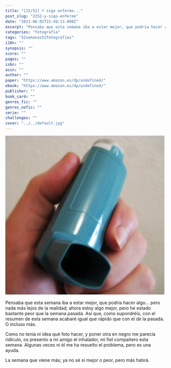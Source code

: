 ```yaml
---
title: "[22/52] Y sigo enfermo..."
post_slug: "2252-y-sigo-enfermo"
date: "2013-06-02T21:49:13.000Z"
excerpt: "Pensaba que esta semana iba a estar mejor, que podría hacer algo… pero nada más lejos de la realidad; ahora estoy algo mejor, pero he estado bastante peor que la semana pasada. Así que, como supondréis, con el resumen de esta semana acabaré igual que rápido que con el de la pasada. O incluso más."
categories: "fotografia"
tags: "52semanas52fotografias"
i18n: ""
synopsis: ""
score: ""
pages: ""
isbn: ""
asin: ""
author: ""
paper: "https://www.amazon.es/dp/undefined/"
ebook: "https://www.amazon.es/dp/undefined/"
publisher: ""
book_card: ""
genres_fic: ""
genres_nofic: ""
serie: ""
challenges: ""
cover: "../../default.jpg"
---
```


[![[22/52] Y sigo enfermo...](images/instaweek-22-2013.png)](http://instagram.com/p/aEncwZQ-wv/)

Pensaba que esta semana iba a estar mejor, que podría hacer algo… pero nada más lejos de la realidad; ahora estoy algo mejor, pero he estado bastante peor que la semana pasada. Así que, como supondréis, con el resumen de esta semana acabaré igual que rápido que con el de la pasada. O incluso más.

Como no tenía ni idea qué foto hacer, y poner otra en negro me parecía ridículo, os presento a mi amigo el inhalador, mi fiel compañero esta semana. Algunas veces ni él me ha resuelto el problema, pero es una ayuda.

La semana que viene más; ya no sé si mejor o peor, pero más habrá.
